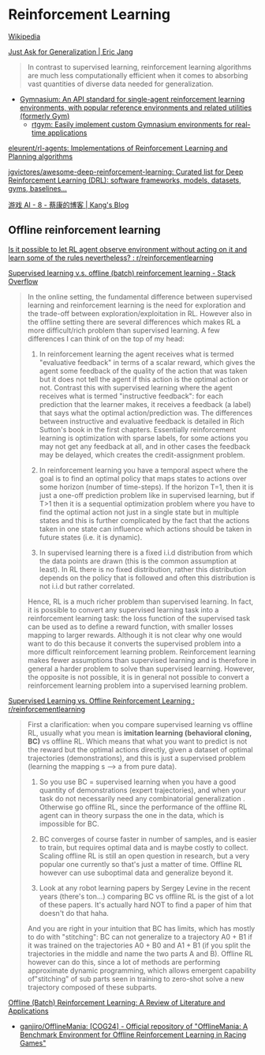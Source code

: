 # Reinforcement Learning
[Wikipedia](https://en.wikipedia.org/wiki/Reinforcement_learning)

[Just Ask for Generalization | Eric Jang](https://evjang.com/2021/10/23/generalization.html)
> In contrast to supervised learning, reinforcement learning algorithms are much less computationally efficient when it comes to absorbing vast quantities of diverse data needed for generalization.

- [Gymnasium: An API standard for single-agent reinforcement learning environments, with popular reference environments and related utilities (formerly Gym)](https://github.com/Farama-Foundation/Gymnasium)
  - [rtgym: Easily implement custom Gymnasium environments for real-time applications](https://github.com/yannbouteiller/rtgym)

[eleurent/rl-agents: Implementations of Reinforcement Learning and Planning algorithms](https://github.com/eleurent/rl-agents)

[jgvictores/awesome-deep-reinforcement-learning: Curated list for Deep Reinforcement Learning (DRL): software frameworks, models, datasets, gyms, baselines...](https://github.com/jgvictores/awesome-deep-reinforcement-learning/tree/master)

[游戏 AI - 8 - 蔡康的博客 | Kang's Blog](https://kangcai.github.io/2020/07/28/game-ai-08/)

## Offline reinforcement learning
[Is it possible to let RL agent observe environment without acting on it and learn some of the rules nevertheless? : r/reinforcementlearning](https://www.reddit.com/r/reinforcementlearning/comments/ir83sp/is_it_possible_to_let_rl_agent_observe/)

[Supervised learning v.s. offline (batch) reinforcement learning - Stack Overflow](https://stackoverflow.com/questions/68782353/supervised-learning-v-s-offline-batch-reinforcement-learning)
> In the online setting, the fundamental difference between supervised learning and reinforcement learning is the need for exploration and the trade-off between exploration/exploitation in RL. However also in the offline setting there are several differences which makes RL a more difficult/rich problem than supervised learning. A few differences I can think of on the top of my head:
> 
> 1. In reinforcement learning the agent receives what is termed "evaluative feedback" in terms of a scalar reward, which gives the agent some feedback of the quality of the action that was taken but it does not tell the agent if this action is the optimal action or not. Contrast this with supervised learning where the agent receives what is termed "instructive feedback": for each prediction that the learner makes, it receives a feedback (a label) that says what the optimal action/prediction was. The differences between instructive and evaluative feedback is detailed in Rich Sutton's book in the first chapters. Essentially reinforcement learning is optimization with sparse labels, for some actions you may not get any feedback at all, and in other cases the feedback may be delayed, which creates the credit-assignment problem.
> 
> 2. In reinforcement learning you have a temporal aspect where the goal is to find an optimal policy that maps states to actions over some horizon (number of time-steps). If the horizon T=1, then it is just a one-off prediction problem like in supervised learning, but if T>1 then it is a sequential optimization problem where you have to find the optimal action not just in a single state but in multiple states and this is further complicated by the fact that the actions taken in one state can influence which actions should be taken in future states (i.e. it is dynamic).
> 
> 3. In supervised learning there is a fixed i.i.d distribution from which the data points are drawn (this is the common assumption at least). In RL there is no fixed distribution, rather this distribution depends on the policy that is followed and often this distribution is not i.i.d but rather correlated.
> 
> Hence, RL is a much richer problem than supervised learning. In fact, it is possible to convert any supervised learning task into a reinforcement learning task: the loss function of the supervised task can be used as to define a reward function, with smaller losses mapping to larger rewards. Although it is not clear why one would want to do this because it converts the supervised problem into a more difficult reinforcement learning problem. Reinforcement learning makes fewer assumptions than supervised learning and is therefore in general a harder problem to solve than supervised learning. However, the opposite is not possible, it is in general not possible to convert a reinforcement learning problem into a supervised learning problem.

[Supervised Learning vs. Offline Reinforcement Learning : r/reinforcementlearning](https://www.reddit.com/r/reinforcementlearning/comments/1bf6fhq/supervised_learning_vs_offline_reinforcement/)
> First a clarification: when you compare supervised learning vs offline RL, usually what you mean is **imitation learning (behavioral cloning, BC)** vs offline RL. Which means that what you want to predict is not the reward but the optimal actions directly, given a dataset of optimal trajectories (demonstrations), and this is just a supervised problem (learning the mapping s --> a from pure data).
>
> 1. So you use BC = supervised learning when you have a good quantity of demonstrations (expert trajectories), and when your task do not necessarily need any combinatorial generalization . Otherwise go offline RL, since the performance of the offline RL agent can in theory surpass the one in the data, which is impossible for BC.
> 
> 2. BC converges of course faster in number of samples, and is easier to train, but requires optimal data and is maybe costly to collect. Scaling offline RL is still an open question in research, but a very popular one currently so that's just a matter of time. Offline RL however can use suboptimal data and generalize beyond it.
> 
> 3. Look at any robot learning papers by Sergey Levine in the recent years (there's ton...) comparing BC vs offline RL is the gist of a lot of these papers. It's actually hard NOT to find a paper of him that doesn't do that haha.
>
> And you are right in your intuition that BC has limits, which has mostly to do with "stitching": BC can not generalize to a trajectory A0 + B1 if it was trained on the trajectories A0 + B0 and A1 + B1 (if you split the trajectories in the middle and name the two parts A and B). Offline RL however can do this, since a lot of methods are performing approximate dynamic programming, which allows emergent capability of"stitching" of sub parts seen in training to zero-shot solve a new trajectory composed of these subparts.

[Offline (Batch) Reinforcement Learning: A Review of Literature and Applications](https://danieltakeshi.github.io/2020/06/28/offline-rl/)

- [ganjiro/OfflineMania: \[COG24\] - Official repository of "OfflineMania: A Benchmark Environment for Offline Reinforcement Learning in Racing Games"](https://github.com/ganjiro/OfflineMania)
